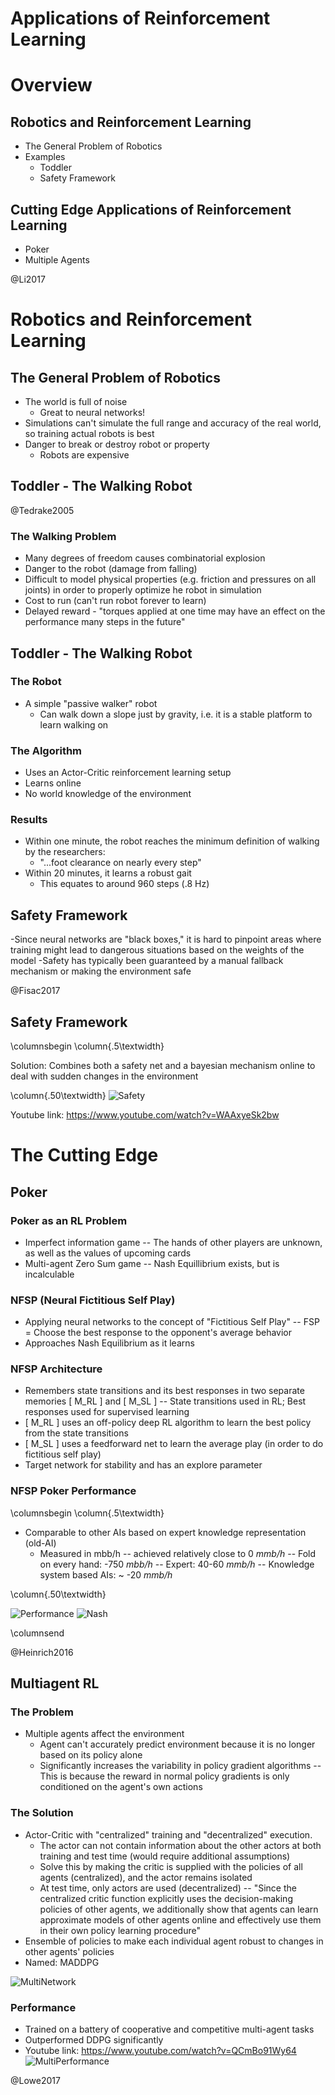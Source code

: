# Applications of Reinforcement Learning

# Overview

## Robotics and Reinforcement Learning
  - The General Problem of Robotics
  - Examples
    - Toddler
    - Safety Framework

## Cutting Edge Applications of Reinforcement Learning
  - Poker
  - Multiple Agents

@Li2017

# Robotics and Reinforcement Learning

## The General Problem of Robotics
  - The world is full of noise
    - Great to neural networks!
  - Simulations can't simulate the full range and accuracy of the real world, so training actual robots is best
  - Danger to break or destroy robot or property
    - Robots are expensive

## Toddler - The Walking Robot

@Tedrake2005

### The Walking Problem
  - Many degrees of freedom causes combinatorial explosion
  - Danger to the robot (damage from falling)
  - Difficult to model physical properties (e.g. friction and pressures on all joints) in order to properly optimize  he robot in simulation
  - Cost to run (can't run robot forever to learn)
  - Delayed reward - "torques applied at one time may have an effect on the performance many steps in the future"

## Toddler - The Walking Robot

### The Robot
 - A simple "passive walker" robot
   - Can walk down a slope just by gravity, i.e. it is a stable platform to learn walking on

### The Algorithm
 - Uses an Actor-Critic reinforcement learning setup
 - Learns online
 - No world knowledge of the environment

### Results
 - Within one minute, the robot reaches the minimum definition of walking by the researchers:
   - "...foot clearance on nearly every step"
 - Within 20 minutes, it learns a robust gait
   - This equates to around 960 steps (.8 Hz)

## Safety Framework

  -Since neural networks are "black boxes," it is hard to pinpoint areas where training might lead to dangerous situations based on the weights of the model
  -Safety has typically been guaranteed by a manual fallback mechanism
or making the environment safe

@Fisac2017

## Safety Framework
\columnsbegin
\column{.5\textwidth}

Solution:
Combines both a safety net and a bayesian mechanism online to deal with sudden changes in the environment

\column{.50\textwidth}
![Safety](/gfx/safety.jpg?raw=true "Poker Exploitation")

Youtube link: https://www.youtube.com/watch?v=WAAxyeSk2bw

### 

# The Cutting Edge

## Poker

### Poker as an RL Problem

  - Imperfect information game -- The hands of other players are unknown, as well as the values of upcoming cards
  - Multi-agent Zero Sum game
    -- Nash Equillibrium exists, but is incalculable

### NFSP (Neural Fictitious Self Play)

  - Applying neural networks to the concept of "Fictitious Self Play"
    -- FSP = Choose the best response to the opponent's average behavior
  - Approaches Nash Equilibrium as it learns
  
### NFSP Architecture

  - Remembers state transitions and its best responses in two separate memories \[ M_RL \] and \[ M_SL \]
    -- State transitions used in RL; Best responses used for supervised learning
  - \[ M_RL \] uses an off-policy deep RL algorithm to learn the best policy from the state transitions
  - \[ M_SL \] uses a feedforward net to learn the average play (in order to do fictitious self play)
  - Target network for stability and has an explore parameter
  
### NFSP Poker Performance

\columnsbegin
\column{.5\textwidth}

- Comparable to other AIs based on expert knowledge representation (old-AI)
  - Measured in mbb/h -- achieved relatively close to 0 *mmb/h*
    -- Fold on every hand: -750 *mbb/h*
    -- Expert: 40-60 *mmb/h*
    -- Knowledge system based AIs: ~ -20 *mmb/h*

\column{.50\textwidth}

![Performance](/gfx/poker_performance.jpg?raw=true "Poker Performance")
![Nash](/gfx/poker_exploit.jpg?raw=true "Poker Exploitation")

\columnsend
 
@Heinrich2016

## Multiagent RL

### The Problem
  - Multiple agents affect the environment
    - Agent can't accurately predict environment because it is no longer based on its policy alone
    - Significantly increases the variability in policy gradient algorithms
      -- This is because the reward in normal policy gradients is only conditioned on the agent's own actions

### The Solution
  - Actor-Critic with "centralized" training and "decentralized" execution.
    - The actor can not contain information about the other actors at both training and test time (would require additional assumptions)
    - Solve this by making the critic is supplied with the policies of all agents (centralized), and the actor remains isolated
    - At test time, only actors are used (decentralized)
      -- "Since the centralized critic function explicitly uses the decision-making policies of other agents, we
additionally show that agents can learn approximate models of other agents online and effectively use
them in their own policy learning procedure"
  - Ensemble of policies to make each individual agent robust to changes in other agents' policies
  - Named: MADDPG

![MultiNetwork](/gfx/multi_network.jpg?raw=true "MADDPG Network")

### Performance
  - Trained on a battery of cooperative and competitive multi-agent tasks
  - Outperformed DDPG significantly
  - Youtube link: https://www.youtube.com/watch?v=QCmBo91Wy64
![MultiPerformance](/gfx/multi_perf.jpg?raw=true "MADDPG Performance")

@Lowe2017


